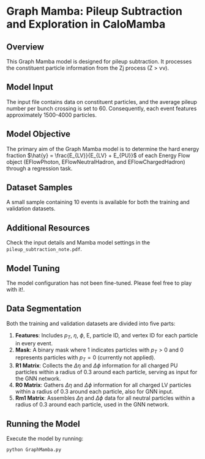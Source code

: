 # Graph Mamba: Pileup Subtraction and Exploration in CaloMamba

## Overview
This Graph Mamba model is designed for pileup subtraction. It processes the constituent particle information from the Zj process (Z > νν).

## Model Input
The input file contains data on constituent particles, and the average pileup number per bunch crossing is set to 60. Consequently, each event features approximately 1500-4000 particles.

## Model Objective
The primary aim of the Graph Mamba model is to determine the hard energy fraction $\hat{y} = \frac{E_{LV}}{E_{LV} + E_{PU}}$ of each Energy Flow object (EFlowPhoton, EFlowNeutralHadron, and EFlowChargedHadron) through a regression task.

## Dataset Samples
A small sample containing 10 events is available for both the training and validation datasets.

## Additional Resources
Check the input details and Mamba model settings in the `pileup_subtraction_note.pdf`.

## Model Tuning
The model configuration has not been fine-tuned. Please feel free to play with it!.

## Data Segmentation
Both the training and validation datasets are divided into five parts:

1. **Features**: Includes $p_T$, $\eta$, $\phi$, E, particle ID, and vertex ID for each particle in every event.
2. **Mask**: A binary mask where 1 indicates particles with $p_T > 0$ and 0 represents particles with $p_T = 0$ (currently not applied).
3. **R1 Matrix**: Collects the $\Delta \eta$ and $\Delta \phi$ information for all charged PU particles within a radius of 0.3 around each particle, serving as input for the GNN network.
4. **R0 Matrix**: Gathers $\Delta \eta$ and $\Delta \phi$ information for all charged LV particles within a radius of 0.3 around each particle, also for GNN input.
5. **Rm1 Matrix**: Assembles $\Delta \eta$ and $\Delta \phi$ data for all neutral particles within a radius of 0.3 around each particle, used in the GNN network.

## Running the Model
Execute the model by running:
```bash
python GraphMamba.py



